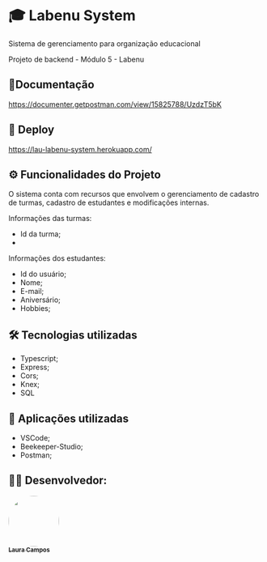 # 🎓 Labenu System  

Sistema de gerenciamento para organização educacional

Projeto de backend - Módulo 5 - Labenu

## 📄Documentação

https://documenter.getpostman.com/view/15825788/UzdzT5bK

## 🚀 Deploy

https://lau-labenu-system.herokuapp.com/

## ⚙️ Funcionalidades do Projeto

O sistema conta com recursos que envolvem o gerenciamento de cadastro de turmas, cadastro de estudantes e modificações internas. 

Informações das turmas:

- Id da turma;
- 




Informações dos estudantes:

- Id do usuário;
- Nome;
- E-mail;
- Aniversário;
- Hobbies;


## 🛠 Tecnologias utilizadas

- Typescript;
- Express;
- Cors;
- Knex; 
- SQL

## 🚀 Aplicações utilizadas

- VSCode;
- Beekeeper-Studio;
- Postman;

## 👨‍💻 Desenvolvedor:


<a href="https://github.com/lausompac">
 <img style="border-radius: 50%;" src="https://avatars.githubusercontent.com/u/101334115?v=4" width="100px;" alt=""/>
 <br />
 <sub><b>Laura Campos</b></sub></a> <a href="https://github.com/lausompac" title="github"></a>
 <br>
 <br>


